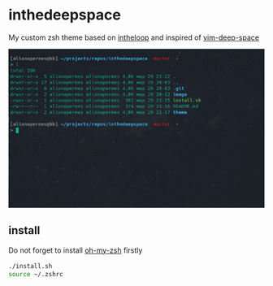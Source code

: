# inthedeepspace

My custom zsh theme based on [intheloop](https://github.com/ohmyzsh/ohmyzsh/wiki/Themes#user-content-intheloop) and inspired of [vim-deep-space](https://github.com/tyrannicaltoucan/vim-deep-space)

![screenshot.png](image/screenshot.png)

## install

Do not forget to install [oh-my-zsh](https://ohmyz.sh/) firstly

```sh
./install.sh
source ~/.zshrc
```

